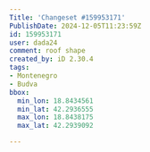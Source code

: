 ```yaml
---
Title: 'Changeset #159953171'
PublishDate: 2024-12-05T11:23:59Z
id: 159953171
user: dada24
comment: roof shape
created_by: iD 2.30.4
tags:
- Montenegro
- Budva
bbox:
  min_lon: 18.8434561
  min_lat: 42.2936555
  max_lon: 18.8438175
  max_lat: 42.2939092

---
```

